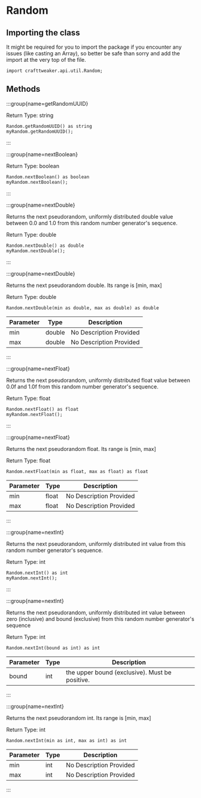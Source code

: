 # Random

## Importing the class

It might be required for you to import the package if you encounter any issues (like casting an Array), so better be safe than sorry and add the import at the very top of the file.
```zenscript
import crafttweaker.api.util.Random;
```


## Methods

:::group{name=getRandomUUID}

Return Type: string

```zenscript
Random.getRandomUUID() as string
myRandom.getRandomUUID();
```

:::

:::group{name=nextBoolean}

Return Type: boolean

```zenscript
Random.nextBoolean() as boolean
myRandom.nextBoolean();
```

:::

:::group{name=nextDouble}

Returns the next pseudorandom, uniformly distributed double value
 between 0.0 and 1.0 from this random number generator's sequence.

Return Type: double

```zenscript
Random.nextDouble() as double
myRandom.nextDouble();
```

:::

:::group{name=nextDouble}

Returns the next pseudorandom double. Its range is [min, max]

Return Type: double

```zenscript
Random.nextDouble(min as double, max as double) as double
```

| Parameter | Type | Description |
|-----------|------|-------------|
| min | double | No Description Provided |
| max | double | No Description Provided |


:::

:::group{name=nextFloat}

Returns the next pseudorandom, uniformly distributed float value
 between 0.0f and 1.0f from this random number generator's sequence.

Return Type: float

```zenscript
Random.nextFloat() as float
myRandom.nextFloat();
```

:::

:::group{name=nextFloat}

Returns the next pseudorandom float. Its range is [min, max]

Return Type: float

```zenscript
Random.nextFloat(min as float, max as float) as float
```

| Parameter | Type | Description |
|-----------|------|-------------|
| min | float | No Description Provided |
| max | float | No Description Provided |


:::

:::group{name=nextInt}

Returns the next pseudorandom, uniformly distributed int value from this random number generator's sequence.

Return Type: int

```zenscript
Random.nextInt() as int
myRandom.nextInt();
```

:::

:::group{name=nextInt}

Returns the next pseudorandom, uniformly distributed int value between zero (inclusive)
 and bound (exclusive) from this random number generator's sequence

Return Type: int

```zenscript
Random.nextInt(bound as int) as int
```

| Parameter | Type | Description |
|-----------|------|-------------|
| bound | int | the upper bound (exclusive). Must be positive. |


:::

:::group{name=nextInt}

Returns the next pseudorandom int. Its range is [min, max]

Return Type: int

```zenscript
Random.nextInt(min as int, max as int) as int
```

| Parameter | Type | Description |
|-----------|------|-------------|
| min | int | No Description Provided |
| max | int | No Description Provided |


:::


